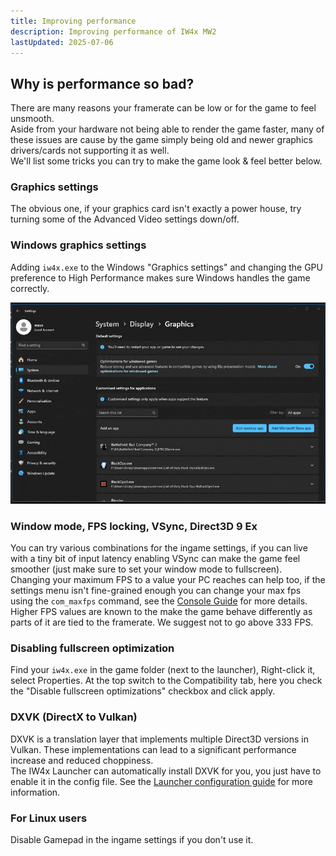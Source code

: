 ```yaml
---
title: Improving performance
description: Improving performance of IW4x MW2
lastUpdated: 2025-07-06
---
```


## Why is performance so bad?

There are many reasons your framerate can be low or for the game to feel unsmooth.  
Aside from your hardware not being able to render the game faster, many of these issues are cause by the game simply being old and newer graphics drivers/cards not supporting it as well.  
We'll list some tricks you can try to make the game look & feel better below.

### Graphics settings

The obvious one, if your graphics card isn't exactly a power house, try turning some of the Advanced Video settings down/off.

### Windows graphics settings

Adding `iw4x.exe` to the Windows "Graphics settings" and changing the GPU preference to High Performance makes sure Windows handles the game correctly.

![How to add iw4x.exe to Windows Graphics settings](../../../assets/img/performance/windows_graphics_settings.gif)

### Window mode, FPS locking, VSync, Direct3D 9 Ex

You can try various combinations for the ingame settings, if you can live with a tiny bit of input latency enabling VSync can make the game feel smoother (just make sure to set your window mode to fullscreen).  
Changing your maximum FPS to a value your PC reaches can help too, if the settings menu isn't fine-grained enough you can change your max fps using the `com_maxfps` command, see the [Console Guide](/guides/console/) for more details.  
Higher FPS values are known to the make the game behave differently as parts of it are tied to the framerate. We suggest not to go above 333 FPS.

### Disabling fullscreen optimization

Find your `iw4x.exe` in the game folder (next to the launcher), Right-click it, select Properties. At the top switch to the Compatibility tab, here you check the "Disable fullscreen optimizations" checkbox and click apply.

### DXVK (DirectX to Vulkan)

DXVK is a translation layer that implements multiple Direct3D versions in Vulkan. These implementations can lead to a significant performance increase and reduced choppiness.  
The IW4x Launcher can automatically install DXVK for you, you just have to enable it in the config file.
See the [Launcher configuration guide](/guides/launcher-config/) for more information.

### For **Linux** users

Disable Gamepad in the ingame settings if you don't use it.